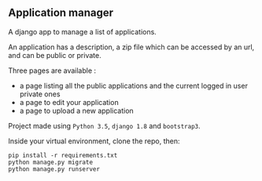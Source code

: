 Application manager
------------
A django app to manage a list of applications.

An application has a description, a zip file which can be accessed by an url, and can be public or private.

Three pages are available :
- a page listing all the public applications and the current logged in user private ones
- a page to edit your application
- a page to upload a new application

Project made using `Python 3.5`, `django 1.8` and `bootstrap3`.

Inside your virtual environment, clone the repo, then:
```
pip install -r requirements.txt
python manage.py migrate
python manage.py runserver
```

